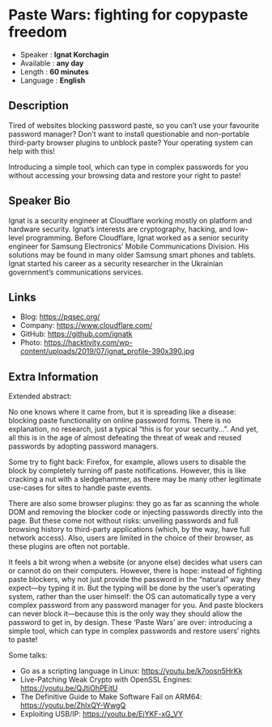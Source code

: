 Paste Wars: fighting for copypaste freedom
=================================================

* Speaker   : **Ignat Korchagin**
* Available : **any day**
* Length    : **60 minutes**
* Language  : **English**

Description
-----------

Tired of websites blocking password paste, so you can’t use your favourite password manager? Don’t want to install questionable and non-portable third-party browser plugins to unblock paste? Your operating system can help with this!

Introducing a simple tool, which can type in complex passwords for you without accessing your browsing data and restore your right to paste!

Speaker Bio
-----------

Ignat is a security engineer at Cloudflare working mostly on platform and hardware security. Ignat’s interests are cryptography, hacking, and low-level programming. Before Cloudflare, Ignat worked as a senior security engineer for Samsung Electronics’ Mobile Communications Division. His solutions may be found in many older Samsung smart phones and tablets. Ignat started his career as a security researcher in the Ukrainian government’s communications services.

Links
-----

* Blog: https://pqsec.org/
* Company: https://www.cloudflare.com/
* GitHub: https://github.com/ignatk
* Photo: https://hacktivity.com/wp-content/uploads/2019/07/ignat_profile-390x390.jpg

Extra Information
-----------------

Extended abstract:

No one knows where it came from, but it is spreading like a disease: blocking paste functionality on online password forms. There is no explanation, no research, just a typical “this is for your security…”. And yet, all this is in the age of almost defeating the threat of weak and reused passwords by adopting password managers.

Some try to fight back: Firefox, for example, allows users to disable the block by completely turning off paste notifications. However, this is like cracking a nut with a sledgehammer, as there may be many other legitimate use-cases for sites to handle paste events.

There are also some browser plugins: they go as far as scanning the whole DOM and removing the blocker code or injecting passwords directly into the page. But these come not without risks: unveiling passwords and full browsing history to third-party applications (which, by the way, have full network access). Also, users are limited in the choice of their browser, as these plugins are often not portable.

It feels a bit wrong when a website (or anyone else) decides what users can or cannot do on their computers. However, there is hope: instead of fighting paste blockers, why not just provide the password in the “natural” way they expect—by typing it in. But the typing will be done by the user’s operating system, rather than the user himself: the OS can automatically type a very complex password from any password manager for you. And paste blockers can never block it—because this is the only way they should allow the password to get in, by design. These ‘Paste Wars’ are over: introducing a simple tool, which can type in complex passwords and restore users’ rights to paste!

Some talks:

* Go as a scripting language in Linux: https://youtu.be/k7oosn5HrKk
* Live-Patching Weak Crypto with OpenSSL Engines: https://youtu.be/QJtiOhPEjtU
* The Definitive Guide to Make Software Fail on ARM64: https://youtu.be/ZhIxQY-WwgQ
* Exploiting USB/IP: https://youtu.be/EjYKF-xG_VY
